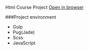 Html Course Project [Open in browser](https://hsplit.github.io/html-course-project/)

###Project environment
- Gulp
- Pug(Jade)
- Scss
- JavaScript
